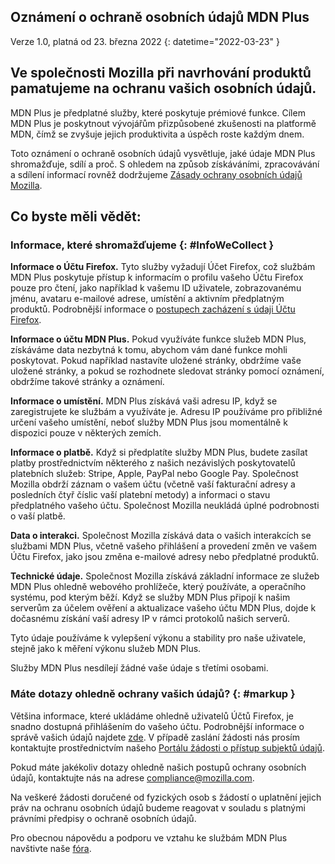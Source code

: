 ﻿## Oznámení o ochraně osobních údajů <span class="privacy-header-firefox">MDN Plus</span> <span class="privacy-header-policy"></span>

Verze 1.0, platná od 23. března 2022
{: datetime="2022-03-23" }

## Ve společnosti Mozilla při navrhování produktů pamatujeme na ochranu vašich osobních údajů.

MDN Plus je předplatné služby, které poskytuje prémiové funkce. Cílem MDN Plus je poskytnout vývojářům přizpůsobené zkušenosti na platformě MDN, čímž se zvyšuje jejich produktivita a úspěch roste každým dnem.

Toto oznámení o ochraně osobních údajů vysvětluje, jaké údaje MDN Plus shromažďuje, sdílí a proč. S ohledem na způsob získáváními, zpracovávání a sdílení informací rovněž dodržujeme [Zásady ochrany osobních údajů Mozilla](https://www.mozilla.org/privacy/).

## Co byste měli vědět:

### Informace, které shromažďujeme {: #InfoWeCollect }

__Informace o Účtu Firefox.__ Tyto služby vyžadují Účet Firefox, což službám MDN Plus poskytuje přístup k informacím o profilu vašeho Účtu Firefox pouze pro čtení, jako například k vašemu ID uživatele, zobrazovanému jménu, avataru e-mailové adrese, umístění a aktivním předplatným produktů. Podrobnější informace o [postupech zacházení s údaji Účtu Firefox](https://www.mozilla.org/privacy/firefox/#firefox-accounts-join-firefox).

__Informace o účtu MDN Plus.__ Pokud využíváte funkce služeb MDN Plus, získáváme data nezbytná k tomu, abychom vám dané funkce mohli poskytovat. Pokud například nastavíte uložené stránky, obdržíme vaše uložené stránky, a pokud se rozhodnete sledovat stránky pomocí oznámení, obdržíme takové stránky a oznámení. 

__Informace o umístění.__ MDN Plus získává vaši adresu IP, když se zaregistrujete ke službám a využíváte je. Adresu IP používáme pro přibližné určení vašeho umístění, neboť služby MDN Plus jsou momentálně k dispozici pouze v některých zemích.

__Informace o platbě.__ Když si předplatíte služby MDN Plus, budete zasílat platby prostřednictvím některého z našich nezávislých poskytovatelů platebních služeb: Stripe, Apple, PayPal nebo Google Pay. Společnost Mozilla obdrží záznam o vašem účtu (včetně vaší fakturační adresy a posledních čtyř číslic vaší platební metody) a informaci o stavu předplatného vašeho účtu. Společnost Mozilla neukládá úplné podrobnosti o vaší platbě.

__Data o interakci.__ Společnost Mozilla získává data o vašich interakcích se službami MDN Plus, včetně vašeho přihlášení a provedení změn ve vašem Účtu Firefox, jako jsou změna e-mailové adresy nebo předplatné produktů.

__Technické údaje.__ Společnost Mozilla získává základní informace ze služeb MDN Plus ohledně webového prohlížeče, který používáte, a operačního systému, pod kterým běží. Když se služby MDN Plus připojí k našim serverům za účelem ověření a aktualizace vašeho účtu MDN Plus, dojde k dočasnému získání vaší adresy IP v rámci protokolů našich serverů. 

Tyto údaje používáme k vylepšení výkonu a stability pro naše uživatele, stejně jako k měření výkonu služeb MDN Plus.

Služby MDN Plus nesdílejí žádné vaše údaje s třetími osobami.

### Máte dotazy ohledně ochrany vašich údajů? {: #markup }

Většina informace, které ukládáme ohledně uživatelů Účtů Firefox, je snadno dostupná přihlášením do vašeho účtu. Podrobnější informace o správě vašich údajů najdete [zde](https://support.mozilla.org/products/privacy-and-security/user-control). V případě zaslání žádosti nás prosím kontaktujte prostřednictvím našeho [Portálu žádosti o přístup subjektů údajů](https://privacyportal.onetrust.com/webform/1350748f-7139-405c-8188-22740b3b5587/4ba08202-2ede-4934-a89e-f0b0870f95f0).

Pokud máte jakékoliv dotazy ohledně našich postupů ochrany osobních údajů, kontaktujte nás na adrese compliance@mozilla.com.

Na veškeré žádosti doručené od fyzických osob s žádostí o uplatnění jejich práv na ochranu osobních údajů budeme reagovat v souladu s platnými právními předpisy o ochraně osobních údajů.

Pro obecnou nápovědu a podporu ve vztahu ke službám MDN Plus navštivte naše [fóra](https://support.mozilla.org/).
